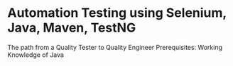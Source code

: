 # Automation Testing using Selenium, Java, Maven, TestNG
The path from a Quality Tester to Quality Engineer
Prerequisites:
Working Knowledge of Java
